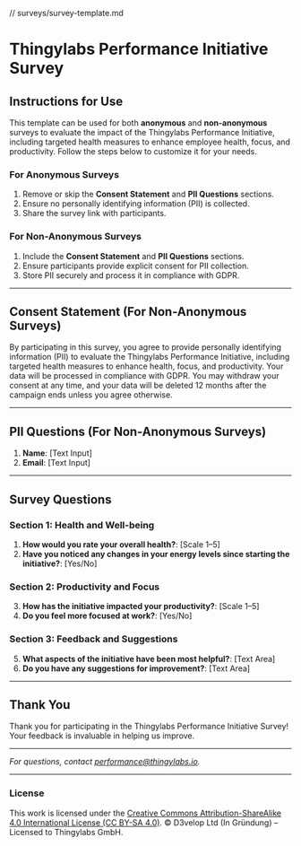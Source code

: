 // surveys/survey-template.md
# Thingylabs Performance Initiative Survey

## Instructions for Use
This template can be used for both **anonymous** and **non-anonymous** surveys to evaluate the impact of the Thingylabs Performance Initiative, including targeted health measures to enhance employee health, focus, and productivity. Follow the steps below to customize it for your needs.

### For Anonymous Surveys
1. Remove or skip the **Consent Statement** and **PII Questions** sections.
2. Ensure no personally identifying information (PII) is collected.
3. Share the survey link with participants.

### For Non-Anonymous Surveys
1. Include the **Consent Statement** and **PII Questions** sections.
2. Ensure participants provide explicit consent for PII collection.
3. Store PII securely and process it in compliance with GDPR.

---

## Consent Statement (For Non-Anonymous Surveys)
By participating in this survey, you agree to provide personally identifying information (PII) to evaluate the Thingylabs Performance Initiative, including targeted health measures to enhance health, focus, and productivity. Your data will be processed in compliance with GDPR. You may withdraw your consent at any time, and your data will be deleted 12 months after the campaign ends unless you agree otherwise.

---

## PII Questions (For Non-Anonymous Surveys)
1. **Name**: [Text Input]
2. **Email**: [Text Input]

---

## Survey Questions
### Section 1: Health and Well-being
1. **How would you rate your overall health?**: [Scale 1–5]
2. **Have you noticed any changes in your energy levels since starting the initiative?**: [Yes/No]

### Section 2: Productivity and Focus
3. **How has the initiative impacted your productivity?**: [Scale 1–5]
4. **Do you feel more focused at work?**: [Yes/No]

### Section 3: Feedback and Suggestions
5. **What aspects of the initiative have been most helpful?**: [Text Area]
6. **Do you have any suggestions for improvement?**: [Text Area]

---

## Thank You
Thank you for participating in the Thingylabs Performance Initiative Survey! Your feedback is invaluable in helping us improve.

---

*For questions, contact [performance@thingylabs.io](mailto:performance@thingylabs.io).*

---

### License
This work is licensed under the [Creative Commons Attribution-ShareAlike 4.0 International License (CC BY-SA 4.0)](https://creativecommons.org/licenses/by-sa/4.0/). © D3velop Ltd (In Gründung) – Licensed to Thingylabs GmbH.